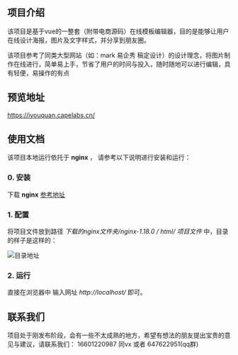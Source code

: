 ## 项目介绍

该项目是基于vue的一整套（附带电商源码）在线模板编辑器，目的是能够让用户在线设计海报，图片及文字样式，并分享到朋友圈。

该项目参考了同类大型网站（如：mark 易企秀 稿定设计）的设计理念，将图片制作在线进行，简单易上手，节省了用户的时间与投入，随时随地可以进行编辑，具有轻便，易操作的有点


## 预览地址
https://iyouquan.capelabs.cn/

## 使用文档

该项目本地运行依托于 **nginx** ， 请参考以下说明进行安装和运行：

### 0. 安装

下载 **nginx** [参考地址](http://nginx.org/en/download.html)

### 1. 配置

将项目文件放到路径 _下载的nginx文件夹/nginx-1.18.0 / html/ 项目文件_ 中，目录的样子是这样的：

![目录地址](https://iyouquan.capelabs.cn/filebrowser/files/mallhtml/static/img/menu.png)

### 2. 运行

直接在浏览器中 输入网址 _http://localhost/_ 即可。

## 联系我们

项目处于刚发布阶段，会有一些不太成熟的地方，希望有想法的朋友提出宝贵的意见与建议，请联系我们： 16601220987 同vx 或者 647622951(qq群)
